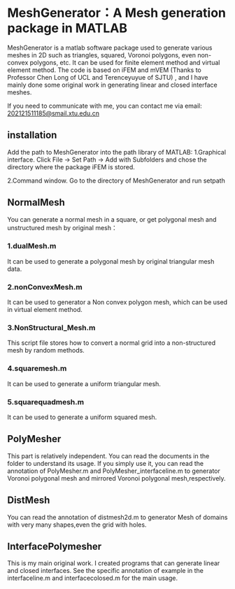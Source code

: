 # MeshGenerator：A Mesh generation package in MATLAB
MeshGenerator is a matlab software package used to generate various meshes in 2D such as triangles, squared, Voronoi polygons, even non-convex polygons, etc. It can be used for finite element method and virtual element method. The code is based on iFEM and mVEM (Thanks to Professor Chen Long of UCL and Terenceyuyue of SJTU) , and I have mainly done some original work in generating linear and closed interface meshes.

If you need to communicate with me, you can contact me via email: 202121511185@smail.xtu.edu.cn

## installation
Add the path to MeshGenerator into the path library of MATLAB:
  1.Graphical interface. Click File -> Set Path -> Add with Subfolders and chose the directory where the package iFEM is stored.
  
  2.Command window. Go to the directory of MeshGenerator and run setpath
  
## NormalMesh
  You can generate a normal mesh in a square, or get polygonal mesh and unstructured mesh by original mesh：
  ### 1.dualMesh.m
  It can be used to generate a polygonal mesh by original triangular mesh data.
  ### 2.nonConvexMesh.m
  It can be used to generator a Non convex polygon mesh, which can be used in virtual element method.
  ### 3.NonStructural_Mesh.m
  This script file stores how to convert a normal grid into a non-structured mesh by random methods.
  ### 4.squaremesh.m
  It can be used to generate a uniform triangular mesh.
  ### 5.squarequadmesh.m
  It can be used to generate a uniform squared mesh.

## PolyMesher
  This part is relatively independent. You can read the documents in the folder to understand its usage. If you simply use it, you can read the annotation of PolyMesher.m and PolyMesher_interfaceline.m to generator Voronoi polygonal mesh and mirrored Voronoi polygonal mesh,respectively.
  
## DistMesh
  You can read the annotation of distmesh2d.m to generator Mesh of domains with very many shapes,even the grid with holes.
  
## InterfacePolymesher
  This is my main original work. I created programs that can generate linear and closed interfaces. See the specific annotation of example in the interfaceline.m and interfacecolosed.m for the main usage.
